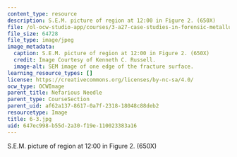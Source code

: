 ```yaml
---
content_type: resource
description: S.E.M. picture of region at 12:00 in Figure 2. (650X)
file: /ol-ocw-studio-app/courses/3-a27-case-studies-in-forensic-metallurgy-fall-2007/647ec998b55d2a30f19e110023383a16_6-3.jpg
file_size: 64728
file_type: image/jpeg
image_metadata:
  caption: S.E.M. picture of region at 12:00 in Figure 2. (650X)
  credit: Image Courtesy of Kenneth C. Russell.
  image-alt: SEM image of one edge of the fracture surface.
learning_resource_types: []
license: https://creativecommons.org/licenses/by-nc-sa/4.0/
ocw_type: OCWImage
parent_title: Nefarious Needle
parent_type: CourseSection
parent_uid: af62a137-8617-0a7f-2318-18048c88deb2
resourcetype: Image
title: 6-3.jpg
uid: 647ec998-b55d-2a30-f19e-110023383a16
---
```

S.E.M. picture of region at 12:00 in Figure 2. (650X)